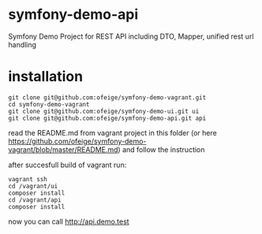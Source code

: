 # symfony-demo-api
Symfony Demo Project for REST API including DTO, Mapper, unified rest url handling  

# installation

``` 
git clone git@github.com:ofeige/symfony-demo-vagrant.git
cd symfony-demo-vagrant
git clone git@github.com:ofeige/symfony-demo-ui.git ui
git clone git@github.com:ofeige/symfony-demo-api.git api
``` 

read the README.md from vagrant project in this folder (or here https://github.com/ofeige/symfony-demo-vagrant/blob/master/README.md) and follow the instruction

after succesfull build of vagrant run:
``` 
vagrant ssh
cd /vagrant/ui
composer install
cd /vagrant/api
composer install
``` 

now you can call http://api.demo.test 

